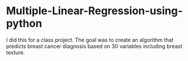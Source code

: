 # Multiple-Linear-Regression-using-python
I did this for a class project. The goal was to create an algorithm that predicts breast cancer diagnosis based on 30 variables including breast texture. 
